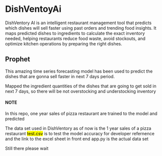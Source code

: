 # DishVentoyAi
DishVentory AI is an intelligent restaurant management tool that predicts which dishes will sell faster using past orders and trending food insights. It maps predicted dishes to ingredients to calculate the exact inventory needed, helping restaurants reduce food waste, avoid stockouts, and optimize kitchen operations by preparing the right dishes.


<h2>Prophet</h2>
<p>This amazing time series forecasting model has been used to predict the dishes that are gonna sell faster in next 7 days period.</p>
<p>Mapped the ingredient quantities of the dishes that are going to get sold in next 7 days, so there will be not overstocking and understocking inventory</p>
<h4>NOTE</h4>
<p>In this repo, one year sales of pizza restaurant are trained to the model and predicted</p>
<p>The data set used in DishVentory as of now is the 1 year sales of a pizza restaurant <mark>test.csv</mark> is to test the model accuracy for developer refernence and the link to the excel sheet in front end app.py is the actual data set</p>

<p>Still there please wait</p>


